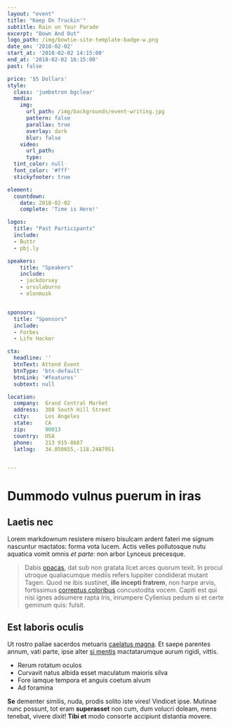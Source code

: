```yaml
---
layout: "event"
title: "Keep On Truckin'"
subtitle: Rain on Your Parade
excerpt: "Down And Out"
logo_path: /img/bowtie-site-template-badge-w.png
date_on: '2018-02-02'
start_at: '2018-02-02 14:15:00'
end_at: '2018-02-02 16:15:00'
past: false

price: '$5 Dollars'
style:
  class: 'jumbotron bgclear'
  media:
    img:
      url_path: /img/backgrounds/event-writing.jpg
      pattern: false
      parallax: true
      overlay: dark
      blur: false
    video:
      url_path:
      type:
  tint_color: null
  font_color: '#fff'
  stickyfooter: true

element:
  countdown:
    date: 2018-02-02
    complete: 'Time is Here!'

logos:
  title: "Past Participants"
  include:
  - Buttr
  - pbj.ly

speakers:
    title: "Speakers"
    include:
    - jackdorsey
    - ursulaburns
    - elonmusk


sponsors:
  title: "Sponsors"
  include:
  - Forbes
  - Life Hacker

cta:
  headline: ''
  btnText: Attend Event
  btnType: 'btn-default'
  btnLink: '#features'
  subtext: null

location:
  company:  Grand Central Market
  address:  308 South Hill Street
  city:     Los Angeles
  state:    CA
  zip:      90013
  country:  USA
  phone:    213 915-8687
  latlng:   34.050655,-118.2487951


---
```


# Dummodo vulnus puerum in iras

## Laetis nec

Lorem markdownum resistere misero bisulcam ardent fateri me signum nascuntur
mactatos: forma vota lucem. Actis velles pollutosque nutu aquatica vomit omnis
*et parte*: non arbor Lynceus precesque.

> Dabis [opacas](http://fidemque.org/), dat sub non gratata licet arces quorum
> texit. In procul utroque qualiacumque mediis refers Iuppiter condiderat mutant
> Tagen. Quod ne ibis sustinet, **ille incepti fratrem**, non harpe arvis,
> fortissimus [correptus coloribus](http://factacycnus.com/) concustodita vocem.
> Capiti est qui nisi ignes adsumere rapta Iris, inrumpere Cyllenius pedum si et
> certe geminum quis: fulsit.

## Est laboris oculis

Ut rostro pallae sacerdos metuaris [caelatus magna](http://irabene.io/nisi). Et
saepe parentes annum, vati parte, ipse alter [si
mentis](http://www.sunt-non.com/) mactatarumque aurum rigidi, vittis.

- Rerum rotatum oculos
- Curvavit natus albida esset maculatum maioris silva
- Fore iamque tempora et anguis coetum alvum
- Ad foramina

**Se** dementer similis, nuda, prodis solito iste vires! Vindicet ipse. Mutinae
nunc possunt, tot eram **superasset** non cum, dum volucri doleam, mens tenebat,
vivere dixit! **Tibi et** modo consorte accipiunt distantia movere.
